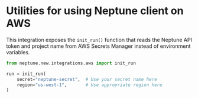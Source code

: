 # Utilities for using Neptune client on AWS

This integration exposes the `init_run()` function that reads the Neptune API token and project name from
AWS Secrets Manager instead of environment variables.

```python
from neptune.new.integrations.aws import init_run 

run = init_run(
    secret="neptune-secret",  # Use your secret name here
    region="us-west-1",       # Use appropriate region here
) 
```

